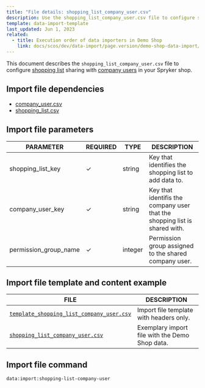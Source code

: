```yaml
---
title: "File details: shopping_list_company_user.csv"
description: Use the shopping_list_company_user.csv file to configure shopping list sharing with company users in your Spryker shop.
template: data-import-template
last_updated: Jun 1, 2023
related:
  - title: Execution order of data importers in Demo Shop
    link: docs/scos/dev/data-import/page.version/demo-shop-data-import/execution-order-of-data-importers-in-demo-shop.html
---
```


This document describes the `shopping_list_company_user.csv` file to configure [shopping list](/docs/pbc/all/shopping-list-and-wishlist/{{page.version}}/base-shop/shopping-lists-feature-overview/shopping-lists-feature-overview.html) sharing with [company users](/docs/pbc/all/customer-relationship-management/{{page.version}}/company-account-feature-overview/company-user-roles-and-permissions-overview.html) in your Spryker shop.

## Import file dependencies

* [company_user.csv](/docs/pbc/all/customer-relationship-management/{{page.version}}/import-and-export-data/file-details-company-user.csv.html)
* [shopping_list.csv](/docs/pbc/all/shopping-list-and-wishlist/{{page.version}}/base-shop/import-and-export-data/file-details-shopping-list.csv.html)

## Import file parameters

| PARAMETER | REQUIRED |  TYPE | DESCRIPTION |
| --- | --- | --- | --- |
| shopping_list_key | &check; | string | Key that identifies the shopping list to add data to. |
|company_user_key|&check;|string| Key that identifis the company user that the shopping list is shared with.|
|permission_group_name|&check;|integer |Permission group assigned to the shared company user.|

## Import file template and content example

| FILE | DESCRIPTION |
|---|---|
| [`template_shopping_list_company_user.csv`](https://spryker.s3.eu-central-1.amazonaws.com/docs/pbc/all/shopping-list-and-wishlist/base-shop/import-and-export-data/file-details-shopping-list-company-user.csv.md/template_shopping_list_company_user.csv) | Import file template with headers only. |
| [`shopping_list_company_user.csv`](https://spryker.s3.eu-central-1.amazonaws.com/docs/pbc/all/shopping-list-and-wishlist/base-shop/import-and-export-data/file-details-shopping-list-company-user.csv.md/shopping_list_company_user.csv) | Exemplary import file with the Demo Shop data. |


## Import file command

```bash
data:import:shopping-list-company-user
```